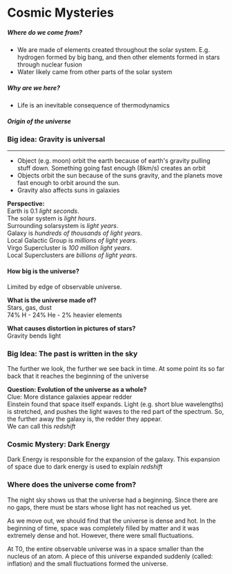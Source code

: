 # Cosmic Mysteries

##### Where do we come from?
 - We are made of elements created throughout the solar system. E.g. hydrogen formed by big bang, and then other elements formed in stars through nuclear fusion
 - Water likely came from other parts of the solar system

##### Why are we here?
- Life is an inevitable consequence of thermodynamics

##### Origin of the universe

### Big idea: Gravity is universal
----
- Object (e.g. moon) orbit the earth because of earth's gravity pulling stuff down. Something going fast enough (8km/s) creates an orbit
- Objects orbit the sun because of the suns gravity, and the planets move fast enough to orbit around the sun.
- Gravity also affects suns in galaxies

**Perspective:** <br />
Earth is 0.1 _light seconds_. <br />
The solar system is _light hours_. <br />
Surrounding solarsystem is _light years_. <br />
Galaxy is _hundreds of thousands of light years_. <br />
Local Galactic Group is _millions of light years_. <br />
Virgo Supercluster is _100 million light years_. <br />
Local Superclusters are _billions of light years_. <br />

#### How big is the universe?
Limited by edge of observable universe.

**What is the universe made of?** <br />
Stars, gas, dust <br />
74% H - 24% He -  2% heavier elements

**What causes distortion in pictures of stars?** <br />
Gravity bends light

### Big Idea: The past is written in the sky
The further we look, the further we see back in time. At some point its so far back that it reaches the beginning of the universe

**Question: Evolution of the universe as a whole?** <br />
Clue: More distance galaxies appear redder <br />
Einstein found that space itself expands. Light (e.g. short blue wavelengths) is stretched, and pushes the light waves to the red part of the spectrum. So, the further away the galaxy is, the redder they appear. <br />
We can call this _redshift_

### Cosmic Mystery: Dark Energy
Dark Energy is responsible for the expansion of the galaxy.
This expansion of space due to dark energy is used to explain _redshift_

### Where does the universe come from?

The night sky shows us that the universe had a beginning. Since there are no gaps, there must be stars whose light has not reached us yet.

As we move out, we should find that the universe is dense and hot.
In the beginning of time, space was completely filled by matter and it was extremely dense and hot. However, there were small fluctuations.

At T0, the entire observable universe was in a space smaller than the nucleus of an atom. A piece of this universe expanded suddenly (called: inflation) and the small fluctuations formed the universe.
